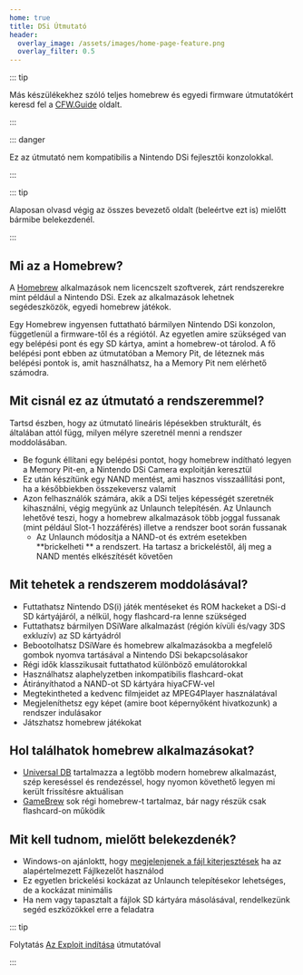 ```yaml
---
home: true
title: DSi Útmutató
header:
  overlay_image: /assets/images/home-page-feature.png
  overlay_filter: 0.5
---
```


::: tip

Más készülékekhez szóló teljes homebrew és egyedi firmware útmutatókért keresd fel a [CFW.Guide](https://cfw.guide/) oldalt.

:::

::: danger

Ez az útmutató nem kompatibilis a Nintendo DSi fejlesztői konzolokkal.

:::

::: tip

Alaposan olvasd végig az összes bevezető oldalt (beleértve ezt is) mielőtt bármibe belekezdenél.

:::

## Mi az a Homebrew?

A [Homebrew](https://en.wikipedia.org/wiki/Homebrew_(video_games)) alkalmazások nem licencszelt szoftverek, zárt rendszerekre mint például a Nintendo DSi. Ezek az alkalmazások lehetnek segédeszközök, egyedi homebrew játékok.

Egy Homebrew ingyensen futtatható bármilyen Nintendo DSi konzolon, függetlenül a firmware-től és a régiótól. Az egyetlen amire szükséged van egy belépési pont és egy SD kártya, amint a homebrew-ot tárolod. A fő belépési pont ebben az útmutatóban a Memory Pit, de léteznek más belépési pontok is, amit használhatsz, ha a Memory Pit nem elérhető számodra.

## Mit cisnál ez az útmutató a rendszeremmel?

Tartsd észben, hogy az útmutató lineáris lépésekben strukturált, és általában attól függ, milyen mélyre szeretnél menni a rendszer moddolásában.

- Be fogunk éllítani egy belépési pontot, hogy homebrew indítható legyen a Memory Pit-en, a Nintendo DSi Camera exploitján keresztül
- Ez után készítünk egy NAND mentést, ami hasznos visszaállítási pont, ha a későbbiekben összekeversz valamit
- Azon felhasználók számára, akik a DSi teljes képességét szeretnék kihasználni, végig megyünk az Unlaunch telepítésén. Az Unlaunch lehetővé teszi, hogy a homebrew alkalmazások több joggal fussanak (mint például Slot-1 hozzáférés) illetve a rendszer boot során fussanak
   - Az Unlaunch módosítja a NAND-ot és extrém esetekben **brickelheti ** a rendszert. Ha tartasz a brickeléstől, álj meg a NAND mentés elkészítését követően

## Mit tehetek a rendszerem moddolásával?

- Futtathatsz Nintendo DS(i) játék mentéseket és ROM hackeket a DSi-d SD kártyájáról, a nélkül, hogy flashcard-ra lenne szükséged
- Futtathatsz bármilyen DSiWare alkalmazást (régión kívüli és/vagy 3DS exkluzív) az SD kártyádról
- Bebootolhatsz DSiWare és homebrew alkalmazásokba a megfelelő gombok nyomva tartásával a Nintendo DSi bekapcsolásakor
- Régi idők klasszikusait futtathatod különböző emulátorokkal
- Használhatsz alaphelyzetben inkompatibilis flashcard-okat
- Átirányíthatod a NAND-ot SD kártyára hiyaCFW-vel
- Megtekintheted a kedvenc filmjeidet az MPEG4Player használatával
- Megjeleníthetsz egy képet (amire boot képernyőként hivatkozunk) a rendszer indulásakor
- Játszhatsz homebrew játékokat

## Hol találhatok homebrew alkalmazásokat?

- [Universal DB](https://db.universal-team.net/ds) tartalmazza a legtöbb modern homebrew alkalmazást, szép kereséssel és rendezéssel, hogy nyomon követhető legyen mi került frissítésre aktuálisan
- [GameBrew](https://www.gamebrew.org/wiki/List_of_all_DS_homebrew) sok régi homebrew-t tartalmaz, bár nagy részük csak flashcard-on működik

## Mit kell tudnom, mielőtt belekezdenék?

- Windows-on ajánloktt, hogy [megjelenjenek a fájl kiterjesztések](file-extensions-%28windows%29) ha az alapértelmezett Fájlkezelőt használod
- Ez egyetlen brickelési kockázat az Unlaunch telepítésekor lehetséges, de a kockázat minimális
- Ha nem vagy tapasztalt a fájlok SD kártyára másolásával, rendelkezünk segéd eszközökkel erre a feladatra

::: tip

Folytatás [Az Exploit indítása](launching-the-exploit) útmutatóval

:::
